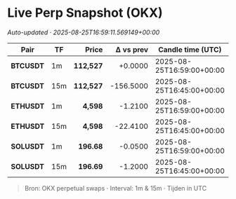 # Live Perp Snapshot (OKX)  
*Auto-updated · 2025-08-25T16:59:11.569149+00:00*

| Pair | TF | Price | Δ vs prev | Candle time (UTC) | Volume |
|---|---|---:|---:|---|---:|
| **BTCUSDT** | 1m | **112,527** | +0.0000 | 2025-08-25T16:59:00+00:00 | 56.34 |
| **BTCUSDT** | 15m | **112,527** | -156.5000 | 2025-08-25T16:45:00+00:00 | 48517.69 |
| **ETHUSDT** | 1m | **4,598** | -1.2100 | 2025-08-25T16:59:00+00:00 | 8068.46 |
| **ETHUSDT** | 15m | **4,598** | -22.4100 | 2025-08-25T16:45:00+00:00 | 368479.44 |
| **SOLUSDT** | 1m | **196.68** | -0.0500 | 2025-08-25T16:59:00+00:00 | 1936.20 |
| **SOLUSDT** | 15m | **196.69** | -1.2000 | 2025-08-25T16:45:00+00:00 | 70038.79 |

> Bron: OKX perpetual swaps · Interval: 1m & 15m · Tijden in UTC